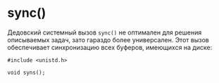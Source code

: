 # sync()

Дедовский системный вызов `sync()` не оптимален для решения описываемых задач, зато гараздо более универсален. Этот вызов обеспечивает синхронизацию всех буферов, имеющихся на диске:

    #include <unistd.h>

    void syns();

    